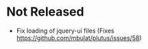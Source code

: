 # Not Released

- Fix loading of jquery-ui files (Fixes https://github.com/mbulat/plutus/issues/58)
